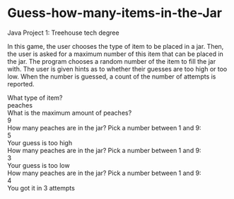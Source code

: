 # Guess-how-many-items-in-the-Jar
Java Project 1: Treehouse tech degree

In this game, the user chooses the type of item to be placed in a jar. Then, the user is asked for a maximum number of this item that can be placed in the jar. The program chooses a random number of the item to fill the jar with. The user is given hints as to whether their guesses are too high or too low. When the number is guessed, a count of the number of attempts is reported.

What type of item?                                                                       
peaches                                                                                  
What is the maximum amount of peaches?                                                   
9                                                                                        
How many peaches are in the jar? Pick a number between 1 and 9:                          
5                                                                                        
Your guess is too high                                                                   
How many peaches are in the jar? Pick a number between 1 and 9:                          
3                                                                                        
Your guess is too low                                                                    
How many peaches are in the jar? Pick a number between 1 and 9:                          
4                                                                                        
You got it in 3 attempts         
